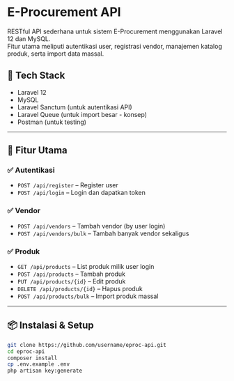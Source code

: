 # E-Procurement API

RESTful API sederhana untuk sistem E-Procurement menggunakan Laravel 12 dan MySQL.  
Fitur utama meliputi autentikasi user, registrasi vendor, manajemen katalog produk, serta import data massal.

## 🔧 Tech Stack
- Laravel 12
- MySQL
- Laravel Sanctum (untuk autentikasi API)
- Laravel Queue (untuk import besar - konsep)
- Postman (untuk testing)

---

## 🚀 Fitur Utama

### ✅ Autentikasi
- `POST /api/register` – Register user
- `POST /api/login` – Login dan dapatkan token

### ✅ Vendor
- `POST /api/vendors` – Tambah vendor (by user login)
- `POST /api/vendors/bulk` – Tambah banyak vendor sekaligus

### ✅ Produk
- `GET /api/products` – List produk milik user login
- `POST /api/products` – Tambah produk
- `PUT /api/products/{id}` – Edit produk
- `DELETE /api/products/{id}` – Hapus produk
- `POST /api/products/bulk` – Import produk massal

---

## 📦 Instalasi & Setup

```bash
git clone https://github.com/username/eproc-api.git
cd eproc-api
composer install
cp .env.example .env
php artisan key:generate
